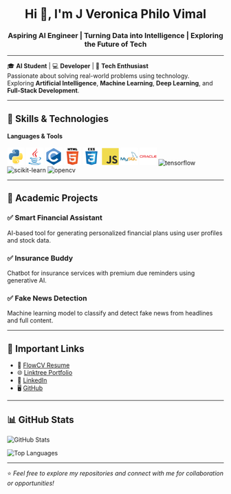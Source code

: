 <h1 align="center">Hi 👋, I'm J Veronica Philo Vimal</h1>
<h3 align="center">Aspiring AI Engineer | Turning Data into Intelligence | Exploring the Future of Tech</h3>

---

🎓 **AI Student** | 💻 **Developer** | 🚀 **Tech Enthusiast**  
Passionate about solving real-world problems using technology.  
Exploring **Artificial Intelligence**, **Machine Learning**, **Deep Learning**, and **Full-Stack Development**.

---

## 🚀 Skills & Technologies

<h4>Languages & Tools</h4>
<p align="left">
  <img src="https://raw.githubusercontent.com/devicons/devicon/master/icons/python/python-original.svg" alt="python" width="40" height="40"/>
  <img src="https://raw.githubusercontent.com/devicons/devicon/master/icons/java/java-original.svg" alt="java" width="40" height="40"/>
  <img src="https://raw.githubusercontent.com/devicons/devicon/master/icons/c/c-original.svg" alt="c" width="40" height="40"/>
  <img src="https://raw.githubusercontent.com/devicons/devicon/master/icons/html5/html5-original-wordmark.svg" alt="html5" width="40" height="40"/>
  <img src="https://raw.githubusercontent.com/devicons/devicon/master/icons/css3/css3-original-wordmark.svg" alt="css3" width="40" height="40"/>
  <img src="https://raw.githubusercontent.com/devicons/devicon/master/icons/javascript/javascript-original.svg" alt="javascript" width="40" height="40"/>
  <img src="https://raw.githubusercontent.com/devicons/devicon/master/icons/mysql/mysql-original-wordmark.svg" alt="mysql" width="40" height="40"/>
  <img src="https://raw.githubusercontent.com/devicons/devicon/master/icons/oracle/oracle-original.svg" alt="oracle" width="40" height="40"/>
  <img src="https://www.vectorlogo.zone/logos/tensorflow/tensorflow-icon.svg" alt="tensorflow" width="40" height="40"/>
  <img src="https://raw.githubusercontent.com/scikit-learn/scikit-learn/main/doc/logos/scikit-learn-logo-notext.svg" alt="scikit-learn" width="40" height="40"/>
  <img src="https://opencv.org/wp-content/uploads/2020/07/OpenCV_logo_black-2.png" alt="opencv" width="40" height="40"/>
</p>

---

## 📂 Academic Projects

### ✅ **Smart Financial Assistant**  
AI-based tool for generating personalized financial plans using user profiles and stock data.

### ✅ **Insurance Buddy**  
Chatbot for insurance services with premium due reminders using generative AI.

### ✅ **Fake News Detection**  
Machine learning model to classify and detect fake news from headlines and full content.

---

## 🔗 Important Links

- 📄 [FlowCV Resume](your-flowcv-link-here)
- 🌐 [Linktree Portfolio](your-linktree-link-here)
- 💼 [LinkedIn](https://www.linkedin.com/in/j-veronica)
- 🖥️ [GitHub](https://github.com/j-veronica)

---

## 📊 GitHub Stats

<p align="left">
  <img src="https://github-readme-stats.vercel.app/api?username=j-veronica&show_icons=true&theme=radical" alt="GitHub Stats"/>
</p>

<p align="left">
  <img src="https://github-readme-stats.vercel.app/api/top-langs/?username=j-veronica&layout=compact&theme=radical" alt="Top Languages"/>
</p>

---

⭐ *Feel free to explore my repositories and connect with me for collaboration or opportunities!*
